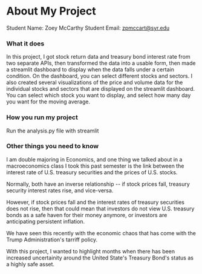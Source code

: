 # About My Project

Student Name:  Zoey McCarthy
Student Email:  zpmccart@syr.edu

### What it does
In this project, I got stock return data and treasury bond interest rate from two separate APIs, then transformed the data into a usable form, then made a streamlit dashboard to display when the data falls under a certain condition. On the dashboard, you can select different stocks and sectors. I also created several visualizations of the price and volume data for the individual stocks and sectors that are displayed on the streamlit dashboard. You can select which stock you want to display, and select how many day you want for the moving average.



### How you run my project
Run the analysis.py file with streamlit

### Other things you need to know

I am double majoring in Economics, and one thing we talked about in a macroeconomics class I took this past semester is the link between the interest rate of U.S. treasury securities and the prices of U.S. stocks.

 Normally, both have an inverse relationship -- if stock prices fall, treasury security interest rates rise, and vice-versa. 
 
 However, if stock prices fall and the interest rates of treasury securities does not rise, then that could mean that investors do not view U.S. treasury bonds as a safe haven for their money anymore, or investors are anticipating persistent inflation. 
 
 We have seen this recently with the economic chaos that has come with the Trump Administration's tarriff policy.

 With this project, I wanted to highlight months when there has been increased uncertainity around the United State's Treasury Bond's status as a highly safe asset.